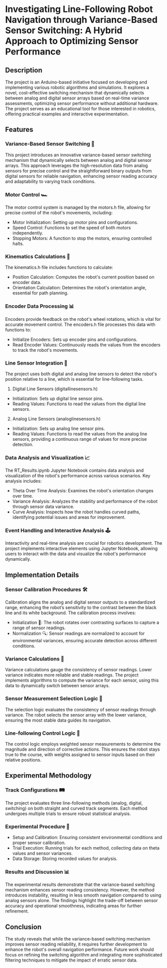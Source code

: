 # Investigating Line-Following Robot Navigation through Variance-Based Sensor Switching: A Hybrid Approach to Optimizing Sensor Performance

## Description
The project is an Arduino-based initiative focused on developing and implementing various robotic algorithms and simulations. It explores a novel, cost-effective switching mechanism that dynamically selects between analog and digital sensor arrays based on real-time variance assessments, optimizing sensor performance without additional hardware. The project serves as an educational tool for those interested in robotics, offering practical examples and interactive experimentation.

## Features
### Variance-Based Sensor Switching 🌟
This project introduces an innovative variance-based sensor switching mechanism that dynamically selects between analog and digital sensor arrays. This approach leverages the high-resolution data from analog sensors for precise control and the straightforward binary outputs from digital sensors for reliable navigation, enhancing sensor reading accuracy and adaptability to varying track conditions.
### Motor Control 🏎️
The motor control system is managed by the motors.h file, allowing for precise control of the robot's movements, including:
- Motor Initialization: Setting up motor pins and configurations.
- Speed Control: Functions to set the speed of both motors independently.
- Stopping Motors: A function to stop the motors, ensuring controlled halts.
### Kinematics Calculations 📐
The kinematics.h file includes functions to calculate:
- Position Calculation: Computes the robot's current position based on encoder data.
- Orientation Calculation: Determines the robot's orientation angle, essential for path planning.
### Encoder Data Processing 📊
Encoders provide feedback on the robot's wheel rotations, which is vital for accurate movement control. The encoders.h file processes this data with functions to:
- Initialize Encoders: Sets up encoder pins and configurations.
- Read Encoder Values: Continuously reads the values from the encoders to track the robot's movements.
### Line Sensor Integration 🚦
The project uses both digital and analog line sensors to detect the robot's position relative to a line, which is essential for line-following tasks.
1. Digital Line Sensors (digitallinesensors.h)
- Initialization: Sets up digital line sensor pins.
- Reading Values: Functions to read the values from the digital line sensors.
2. Analog Line Sensors (analoglinesensors.h)
- Initialization: Sets up analog line sensor pins.
- Reading Values: Functions to read the values from the analog line sensors, providing a continuous range of values for more precise detection.
### Data Analysis and Visualization 📈
The RT_Results.ipynb Jupyter Notebook contains data analysis and visualization of the robot's performance across various scenarios. Key analysis includes:
- Theta Over Time Analysis: Examines the robot's orientation changes over time.
- Variance Analysis: Analyzes the stability and performance of the robot through sensor data variance.
- Curve Analysis: Inspects how the robot handles curved paths, identifying potential issues and areas for improvement.
### Event Handling and Interactive Analysis 🕹️
Interactivity and real-time analysis are crucial for robotics development. The project implements interactive elements using Jupyter Notebook, allowing users to interact with the data and visualize the robot's performance dynamically.

## Implementation Details
### Sensor Calibration Procedures 🛠️
Calibration aligns the analog and digital sensor outputs to a standardized range, enhancing the robot’s sensitivity to the contrast between the black line and its white background. The calibration process involves:
- Initialization 🔄: The robot rotates over contrasting surfaces to capture a range of sensor readings.
- Normalization 🔍: Sensor readings are normalized to account for environmental variances, ensuring accurate detection across different conditions.
### Variance Calculations 📏
Variance calculations gauge the consistency of sensor readings. Lower variance indicates more reliable and stable readings. The project implements algorithms to compute the variance for each sensor, using this data to dynamically switch between sensor arrays.
### Sensor Measurement Selection Logic 🧠
The selection logic evaluates the consistency of sensor readings through variance. The robot selects the sensor array with the lower variance, ensuring the most stable data guides its navigation.
### Line-following Control Logic 🎯
The control logic employs weighted sensor measurements to determine the magnitude and direction of corrective actions. This ensures the robot stays true to the course, with weights assigned to sensor inputs based on their relative positions.
## Experimental Methodology
### Track Configurations 🛤️
The project evaluates three line-following methods (analog, digital, switching) on both straight and curved track segments. Each method undergoes multiple trials to ensure robust statistical analysis.
### Experimental Procedure 🧪
- Setup and Calibration: Ensuring consistent environmental conditions and proper sensor calibration.
- Trial Execution: Running trials for each method, collecting data on theta values and sensor variances.
- Data Storage: Storing recorded values for analysis.
### Results and Discussion 📊
The experimental results demonstrate that the variance-based switching mechanism enhances sensor reading consistency. However, the method introduces instability, resulting in less smooth navigation compared to using analog sensors alone. The findings highlight the trade-off between sensor accuracy and operational smoothness, indicating areas for further refinement.

## Conclusion
The study reveals that while the variance-based switching mechanism improves sensor reading reliability, it requires further development to enhance the robot's overall navigation performance. Future work should focus on refining the switching algorithm and integrating more sophisticated filtering techniques to mitigate the impact of erratic sensor data.
